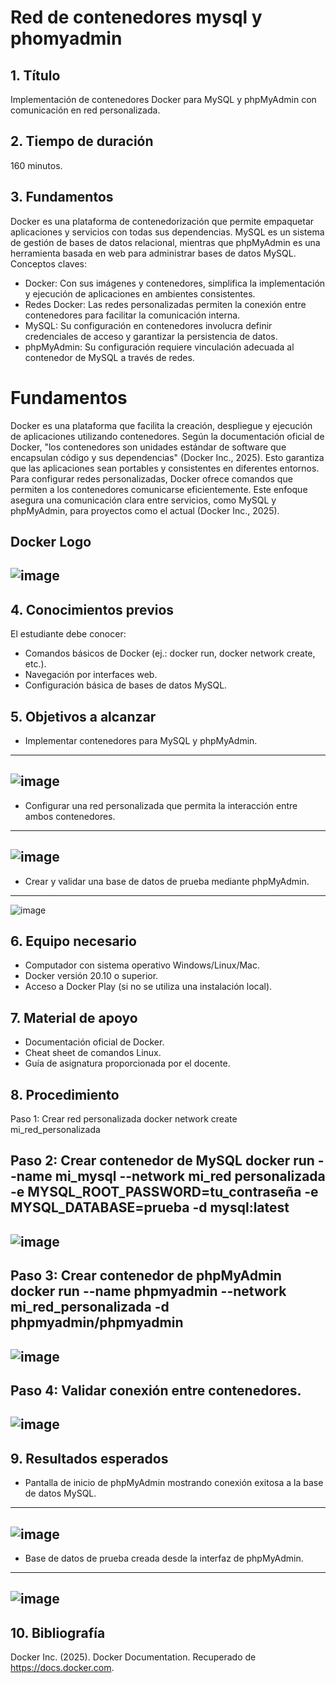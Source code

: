 # Red de contenedores mysql y phomyadmin
 

## 1. Título
Implementación de contenedores Docker para MySQL y phpMyAdmin con comunicación en red personalizada.

## 2. Tiempo de duración
160 minutos.

## 3. Fundamentos
Docker es una plataforma de contenedorización que permite empaquetar aplicaciones y servicios con todas sus dependencias. MySQL es un sistema de gestión de bases de datos relacional, mientras que phpMyAdmin es una herramienta basada en web para administrar bases de datos MySQL.
Conceptos claves:
- Docker: Con sus imágenes y contenedores, simplifica la implementación y ejecución de aplicaciones en ambientes consistentes.
- Redes Docker: Las redes personalizadas permiten la conexión entre contenedores para facilitar la comunicación interna.
- MySQL: Su configuración en contenedores involucra definir credenciales de acceso y garantizar la persistencia de datos.
- phpMyAdmin: Su configuración requiere vinculación adecuada al contenedor de MySQL a través de redes.

# Fundamentos
Docker es una plataforma que facilita la creación, despliegue y ejecución de aplicaciones utilizando contenedores. Según la documentación oficial de Docker, "los contenedores son unidades estándar de software que encapsulan código y sus dependencias" (Docker Inc., 2025). Esto garantiza que las aplicaciones sean portables y consistentes en diferentes entornos.
Para configurar redes personalizadas, Docker ofrece comandos que permiten a los contenedores comunicarse eficientemente. Este enfoque asegura una comunicación clara entre servicios, como MySQL y phpMyAdmin, para proyectos como el actual (Docker Inc., 2025).


Docker Logo
----
![image](https://github.com/user-attachments/assets/90dcb54f-a067-4a68-9d55-1c644da50c18)
----

## 4. Conocimientos previos
El estudiante debe conocer:
- Comandos básicos de Docker (ej.: docker run, docker network create, etc.).
- Navegación por interfaces web.
- Configuración básica de bases de datos MySQL.


## 5. Objetivos a alcanzar
- Implementar contenedores para MySQL y phpMyAdmin.
---
![image](https://github.com/user-attachments/assets/37c84ed7-9e7f-48cf-982f-763bf0d4ed3a)
---
- Configurar una red personalizada que permita la interacción entre ambos contenedores.
---
![image](https://github.com/user-attachments/assets/306d3f52-8e48-4006-b19c-041b3becd293)
---
- Crear y validar una base de datos de prueba mediante phpMyAdmin.
---
![image](https://github.com/user-attachments/assets/923742ca-79f0-4c52-b073-74b569717878)


## 6. Equipo necesario
- Computador con sistema operativo Windows/Linux/Mac.
- Docker versión 20.10 o superior.
- Acceso a Docker Play (si no se utiliza una instalación local).


## 7. Material de apoyo
- Documentación oficial de Docker.
- Cheat sheet de comandos Linux.
- Guía de asignatura proporcionada por el docente.


## 8. Procedimiento
Paso 1: Crear red personalizada
docker network create mi_red_personalizada


Paso 2: Crear contenedor de MySQL
docker run --name mi_mysql --network mi_red personalizada -e MYSQL_ROOT_PASSWORD=tu_contraseña -e MYSQL_DATABASE=prueba -d mysql:latest
----
![image](https://github.com/user-attachments/assets/e47dd8ce-10f0-4595-9e7a-a8ceaf7402c2)
----
Paso 3: Crear contenedor de phpMyAdmin
docker run --name phpmyadmin --network mi_red_personalizada -d phpmyadmin/phpmyadmin
---
![image](https://github.com/user-attachments/assets/5f1f4ea4-2cf8-4be4-9d95-eb77186820d1)
---
Paso 4: Validar conexión entre contenedores.
----
![image](https://github.com/user-attachments/assets/4df85664-30c0-4f51-ba26-e726b3a5b972)
---


## 9. Resultados esperados
- Pantalla de inicio de phpMyAdmin mostrando conexión exitosa a la base de datos MySQL.
---
![image](https://github.com/user-attachments/assets/26a5ab9d-d3ca-43d0-9d11-4a80155f9e68)
---
- Base de datos de prueba creada desde la interfaz de phpMyAdmin.
---
![image](https://github.com/user-attachments/assets/f884e671-5b15-478b-95f1-0c6612881c61)
---
## 10. Bibliografía
Docker Inc. (2025). Docker Documentation. Recuperado de https://docs.docker.com.
